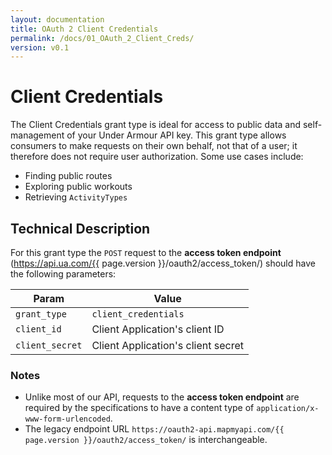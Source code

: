 ```yaml
---
layout: documentation
title: OAuth 2 Client Credentials
permalink: /docs/01_OAuth_2_Client_Creds/
version: v0.1
---
```


# <a name="client_credentials"></a> Client Credentials

The Client Credentials grant type is ideal for access to public data and self-management
of your Under Armour API key. This grant type allows consumers to make requests on their own behalf,
not that of a user; it therefore does not require user authorization.
Some use cases include:

  * Finding public routes
  * Exploring public workouts
  * Retrieving `ActivityTypes`

## <a name="tech_desc"></a> Technical Description

For this grant type the `POST` request to the **access token endpoint** (https://api.ua.com/{{ page.version }}/oauth2/access_token/)
should have the following parameters:

| Param           | Value
|-----------------|-------
| `grant_type`    | `client_credentials`
| `client_id`     | Client Application's client ID
| `client_secret` | Client Application's client secret


### Notes

* Unlike most of our API, requests to the **access token endpoint** are required by the specifications to have a content
  type of `application/x-www-form-urlencoded`.
* The legacy endpoint URL `https://oauth2-api.mapmyapi.com/{{ page.version }}/oauth2/access_token/` is interchangeable.
